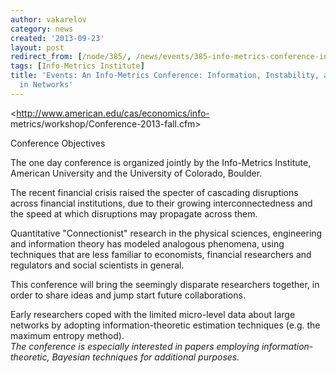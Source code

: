 ```yaml
---
author: vakarelov
category: news
created: '2013-09-23'
layout: post
redirect_from: [/node/385/, /news/events/385-info-metrics-conference-information-instability-and-fragility-networks/]
tags: [Info-Metrics Institute]
title: 'Events: An Info-Metrics Conference: Information, Instability, and Fragility
  in Networks'
---
```

<http://www.american.edu/cas/economics/info-
metrics/workshop/Conference-2013-fall.cfm>

Conference Objectives

The one day conference is organized jointly by the Info-Metrics Institute,
American University and the University of Colorado, Boulder.

The recent financial crisis raised the specter of cascading disruptions across
financial institutions, due to their growing interconnectedness and the speed
at which disruptions may propagate across them.  
  
Quantitative "Connectionist" research in the physical sciences, engineering
and information theory has modeled analogous phenomena, using techniques that
are less familiar to economists, financial researchers and regulators and
social scientists in general.  
  
This conference will bring the seemingly disparate researchers together, in
order to share ideas and jump start future collaborations.  
  
Early researchers coped with the limited micro-level data about large networks
by adopting information-theoretic estimation techniques (e.g. the maximum
entropy method).  
_The conference is especially interested in papers employing information-
theoretic, Bayesian techniques for additional purposes._

